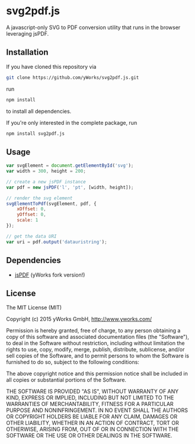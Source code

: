 # svg2pdf.js
A javascript-only SVG to PDF conversion utility that runs in the browser leveraging jsPDF.

## Installation
If you have cloned this repository via

```bash
git clone https://github.com/yWorks/svg2pdf.js.git
```

run 

```bash
npm install
```

to install all dependencies.

If you're only interested in the complete package, run

```bash
npm install svg2pdf.js
```

## Usage
```javascript
var svgElement = document.getElementById('svg');
var width = 300, height = 200;

// create a new jsPDF instance
var pdf = new jsPDF('l', 'pt', [width, height]);

// render the svg element
svgElementToPdf(svgElement, pdf, {
	xOffset: 0,
	yOffset: 0,
	scale: 1
});

// get the data URI
var uri = pdf.output('datauristring');
```

## Dependencies
 * [jsPDF](https://github.com/yWorks/jsPDF) (yWorks fork version!)

## License

The MIT License (MIT)

Copyright (c) 2015 yWorks GmbH, http://www.yworks.com/

Permission is hereby granted, free of charge, to any person obtaining a copy
of this software and associated documentation files (the "Software"), to deal
in the Software without restriction, including without limitation the rights
to use, copy, modify, merge, publish, distribute, sublicense, and/or sell
copies of the Software, and to permit persons to whom the Software is
furnished to do so, subject to the following conditions:

The above copyright notice and this permission notice shall be included in all
copies or substantial portions of the Software.

THE SOFTWARE IS PROVIDED "AS IS", WITHOUT WARRANTY OF ANY KIND, EXPRESS OR
IMPLIED, INCLUDING BUT NOT LIMITED TO THE WARRANTIES OF MERCHANTABILITY,
FITNESS FOR A PARTICULAR PURPOSE AND NONINFRINGEMENT. IN NO EVENT SHALL THE
AUTHORS OR COPYRIGHT HOLDERS BE LIABLE FOR ANY CLAIM, DAMAGES OR OTHER
LIABILITY, WHETHER IN AN ACTION OF CONTRACT, TORT OR OTHERWISE, ARISING FROM,
OUT OF OR IN CONNECTION WITH THE SOFTWARE OR THE USE OR OTHER DEALINGS IN THE
SOFTWARE.